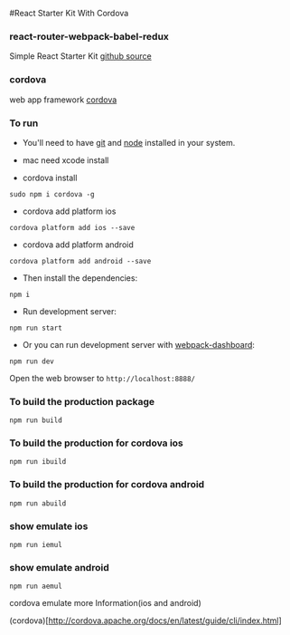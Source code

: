 #React Starter Kit With Cordova

### react-router-webpack-babel-redux
Simple React Starter Kit
[github source](https://github.com/sujkh85/react-router-webpack-babel-redux)

### cordova
web app framework
[cordova](http://cordova.apache.org/)


### To run
* You'll need to have [git](https://git-scm.com/) and [node](https://nodejs.org/en/) installed in your system.

* mac need xcode install

* cordova install

```
sudo npm i cordova -g
```

* cordova add platform ios
```
cordova platform add ios --save
```

* cordova add platform android
```
cordova platform add android --save
```

* Then install the dependencies:

```
npm i
```

* Run development server:

```
npm run start
```

* Or you can run development server with [webpack-dashboard](https://github.com/FormidableLabs/webpack-dashboard):

```
npm run dev
```

Open the web browser to `http://localhost:8888/`

### To build the production package

```
npm run build
```

### To build the production for cordova ios
```
npm run ibuild
```

### To build the production for cordova android
```
npm run abuild
```

### show emulate ios
```
npm run iemul
```

### show emulate android
```
npm run aemul
```

cordova emulate more Information(ios and android)

(cordova)[http://cordova.apache.org/docs/en/latest/guide/cli/index.html]
